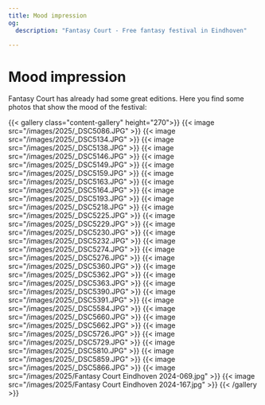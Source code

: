 ```yaml
---
title: Mood impression
og:
  description: "Fantasy Court - Free fantasy festival in Eindhoven"

---
```

# Mood impression
Fantasy Court has already had some great editions. Here you find some photos that show the mood of the festival:

{{< gallery class="content-gallery" height="270">}}
  {{< image src="/images/2025/_DSC5086.JPG" >}}
  {{< image src="/images/2025/_DSC5134.JPG" >}}
  {{< image src="/images/2025/_DSC5138.JPG" >}}
  {{< image src="/images/2025/_DSC5146.JPG" >}}
  {{< image src="/images/2025/_DSC5149.JPG" >}}
  {{< image src="/images/2025/_DSC5159.JPG" >}}
  {{< image src="/images/2025/_DSC5163.JPG" >}}
  {{< image src="/images/2025/_DSC5164.JPG" >}}
  {{< image src="/images/2025/_DSC5193.JPG" >}}
  {{< image src="/images/2025/_DSC5218.JPG" >}}
  {{< image src="/images/2025/_DSC5225.JPG" >}}
  {{< image src="/images/2025/_DSC5229.JPG" >}}
  {{< image src="/images/2025/_DSC5230.JPG" >}}
  {{< image src="/images/2025/_DSC5232.JPG" >}}
  {{< image src="/images/2025/_DSC5274.JPG" >}}
  {{< image src="/images/2025/_DSC5276.JPG" >}}
  {{< image src="/images/2025/_DSC5360.JPG" >}}
  {{< image src="/images/2025/_DSC5362.JPG" >}}
  {{< image src="/images/2025/_DSC5363.JPG" >}}
  {{< image src="/images/2025/_DSC5390.JPG" >}}
  {{< image src="/images/2025/_DSC5391.JPG" >}}
  {{< image src="/images/2025/_DSC5584.JPG" >}}
  {{< image src="/images/2025/_DSC5660.JPG" >}}
  {{< image src="/images/2025/_DSC5662.JPG" >}}
  {{< image src="/images/2025/_DSC5726.JPG" >}}
  {{< image src="/images/2025/_DSC5729.JPG" >}}
  {{< image src="/images/2025/_DSC5810.JPG" >}}
  {{< image src="/images/2025/_DSC5859.JPG" >}}
  {{< image src="/images/2025/_DSC5866.JPG" >}}
  {{< image src="/images/2025/Fantasy Court Eindhoven 2024-069.jpg" >}}
  {{< image src="/images/2025/Fantasy Court Eindhoven 2024-167.jpg" >}}
{{< /gallery >}}